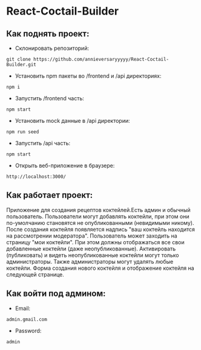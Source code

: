 # React-Coctail-Builder

## Как поднять проект:
* Склонировать репозиторий:
```
git clone https://github.com/annieversaryyyyy/React-Coctail-Builder.git
```
* Установить npm пакеты во /frontend и /api директориях:
```
npm i
```
* Запустить /frontend часть:
```
npm start
``` 
* Установить mock данные в /api директории:
```
npm run seed
``` 
* Запустить /api часть:
```
npm start
``` 
* Открыть веб-приложение в браузере:
```
http://localhost:3000/
```

## Как работает проект:
Приложение для создания рецептов коктейлей.Есть админ и обычный пользователь.
Пользователи могут добавлять коктейли, при этом они по-умолчанию становятся не опубликованными (невидимыми никому). После создания коктейля появляется надпись "ваш коктейль находится на рассмотрении модератора".
Пользователь может заходить на страницу "мои коктейли". При этом должны отображаться все свои добавленные коктейли (даже неопубликованные).
Активировать (публиковать) и видеть неопубликованные коктейли могут только администраторы. Также администраторы могут удалять любые коктейли.
Форма создания нового коктейля и отображение коктейля на следующей странице.

## Как войти под админом:

* Email: 
```
admin.gmail.com
```

* Password:
```
admin
```
